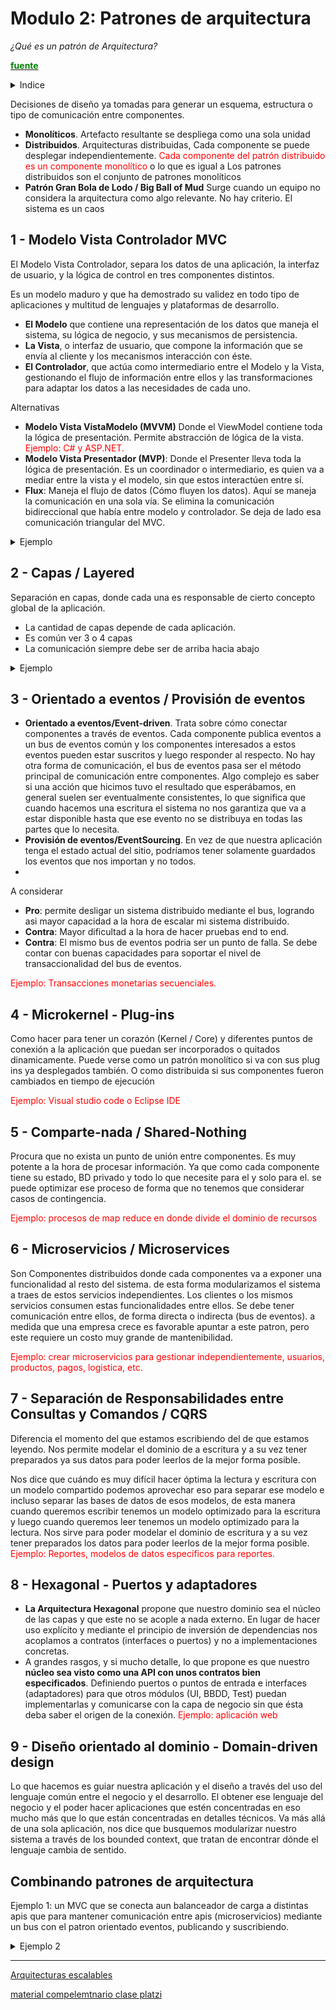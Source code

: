 # Modulo 2: **Patrones de arquitectura**

*¿Qué es un patrón de Arquitectura?*

[<span style="color:green">**fuente**](https://docs.google.com/presentation/d/1fP3vMpxz36MqI7MBGnmB90_FvtOQx6eXda1RzTu7jkU/edit#slide=id.p)

<details>
  <summary>Indice</summary>

![img](https://static.platzi.com/media/user_upload/ResumenModulo2-8fe409f1-0ac7-43a7-8314-87a3a3ea8221.jpg)
</details>




Decisiones de diseño ya tomadas para generar un esquema, estructura o tipo de comunicación entre componentes.

- **Monolíticos**. Artefacto resultante se despliega como una sola unidad
- **Distribuidos**. Arquitecturas distribuidas, Cada componente se puede desplegar independientemente.
<span style="color:red">Cada componente del patrón distribuido es un componente monolítico</span> o lo que es igual a Los patrones distribuidos son el conjunto de patrones monolíticos
- **Patrón Gran Bola de Lodo / Big Ball of Mud**
Surge cuando un equipo no considera la arquitectura como algo relevante. No hay criterio. El sistema es un caos

## 1 - Modelo Vista Controlador MVC

El Modelo Vista Controlador, separa los datos de una aplicación, la interfaz de usuario, y la lógica de control en tres componentes distintos.

Es un modelo maduro y que ha demostrado su validez en todo tipo de aplicaciones y multitud de lenguajes y plataformas de desarrollo.

- **El Modelo** que contiene una representación de los datos que maneja el sistema, su lógica de negocio, y sus mecanismos de persistencia.
- **La Vista**, o interfaz de usuario, que compone la información que se envía al cliente y los mecanismos interacción con éste.
- **El Controlador**, que actúa como intermediario entre el Modelo y la Vista, gestionando el flujo de información entre ellos y las transformaciones para adaptar los datos a las necesidades de cada uno.
  
Alternativas 

- **Modelo Vista VistaModelo (MVVM)** Donde el ViewModel contiene toda la lógica de presentación. Permite abstracción de lógica de la vista. <span style="color:red">Ejemplo: C# y ASP.NET.
- **Modelo Vista Presentador (MVP)**: Donde el Presenter lleva toda la lógica de presentación. Es un coordinador o intermediario, es quien va a mediar entre la vista y el modelo, sin que estos interactúen entre sí.
- **Flux**: Maneja el flujo de datos (Cómo fluyen los datos). Aquí se maneja la comunicación en una sola vía. Se elimina la comunicación bidireccional que había entre modelo y controlador. Se deja de lado esa comunicación triangular del MVC.
<details>
  <summary>Ejemplo</summary>

![img](https://static.platzi.com/media/user_upload/pattern-architecture-mvc-ae7d1f7a-91f0-49cd-b7dc-78553df52468.jpg)
</details>

## 2 - Capas / Layered

Separación en capas, donde cada una es responsable de cierto concepto global de la aplicación.
- La cantidad de capas depende de cada aplicación.
- Es común ver 3 o 4 capas
- La comunicación siempre debe ser de arriba hacia abajo

<details>
  <summary>Ejemplo</summary>

![img](https://static.platzi.com/media/user_upload/pattern-architecture-layered-6dfd3713-19ed-4898-86e4-3980a9009c5a.jpg)
</details>

## 3 - Orientado a eventos / Provisión de eventos

- **Orientado a eventos/Event-driven**. Trata sobre cómo conectar componentes a través de eventos. Cada componente publica eventos a un bus de eventos común y los componentes interesados a estos eventos pueden estar suscritos y luego responder al respecto. No hay otra forma de comunicación, el bus de eventos pasa ser el método principal de comunicación entre componentes. Algo complejo es saber si una acción que hicimos tuvo el resultado que esperábamos, en general suelen ser eventualmente consistentes, lo que significa que cuando hacemos una escritura el sistema no nos garantiza que va a estar disponible hasta que ese evento no se distribuya en todas las partes que lo necesita.
- **Provisión de eventos/EventSourcing**. En vez de que nuestra aplicación tenga el estado actual del sitio, podríamos tener solamente guardados los eventos que nos importan y no todos.
- 
A considerar
- **Pro**: permite desligar un sistema distribuido mediante el bus, logrando asi mayor capacidad a la hora de escalar mi sistema distribuido.
- **Contra**: Mayor dificultad a la hora de hacer pruebas end to end.
- **Contra**: El mismo bus de eventos podria ser un punto de falla. Se debe contar con buenas capacidades para soportar el nivel de transaccionalidad del bus de eventos.

<span style="color:red">Ejemplo: Transacciones monetarias secuenciales.

## 4 - Microkernel - Plug-ins
Como hacer para tener un corazón (Kernel / Core) y diferentes puntos de conexión a la aplicación que puedan ser incorporados o quitados dinamicamente.
Puede verse como un patrón monolítico si va con sus plug ins ya desplegados también. O como distribuida si sus componentes fueron cambiados en tiempo de ejecución

<span style="color:red">Ejemplo: Visual studio code o Eclipse IDE

## 5 - Comparte-nada / Shared-Nothing
Procura que no exista un punto de unión entre componentes. Es muy potente a la hora de procesar información. Ya que como cada componente tiene su estado, BD privado y todo lo que necesite para el y solo para el. se puede optimizar ese proceso de forma que no tenemos que considerar casos de contingencia.

<span style="color:red">Ejemplo: procesos de map reduce en donde divide el dominio de recursos

## 6 - Microservicios / Microservices
Son Componentes distribuidos donde cada componentes va a exponer una funcionalidad al resto del sistema. de esta forma modularizamos el sistema a traes de estos servicios independientes.
Los clientes o los mismos servicios consumen estas funcionalidades entre ellos.
Se debe tener comunicación entre ellos, de forma directa o indirecta (bus de eventos).
a medida que una empresa crece es favorable apuntar a este patron, pero este requiere un costo muy grande de mantenibilidad.

<span style="color:red">Ejemplo: crear microservicios para gestionar independientemente, usuarios, productos, pagos, logistica, etc.

## 7 - Separación de Responsabilidades entre Consultas y Comandos / CQRS
Diferencia el momento del que estamos escribiendo del de que estamos leyendo. Nos permite modelar el dominio de a escritura y a su vez tener preparados ya sus datos para poder leerlos de la mejor forma posible.

Nos dice que cuándo es muy difícil hacer óptima la lectura y escritura con un modelo compartido podemos aprovechar eso para separar ese modelo e incluso separar las bases de datos de esos modelos, de esta manera cuando queremos escribir tenemos un modelo optimizado para la escritura y luego cuando queremos leer tenemos un modelo optimizado para la lectura. Nos sirve para poder modelar el dominio de escritura y a su vez tener preparados los datos para poder leerlos de la mejor forma posible.
<span style="color:red">Ejemplo: Reportes, modelos de datos especificos para reportes.

## 8 - Hexagonal - Puertos y adaptadores
- **La Arquitectura Hexagonal** propone que nuestro dominio sea el núcleo de las capas y que este no se acople a nada externo. En lugar de hacer uso explícito y mediante el principio de inversión de dependencias nos acoplamos a contratos (interfaces o puertos) y no a implementaciones concretas.
- A grandes rasgos, y si mucho detalle, lo que propone es que nuestro **núcleo sea visto como una API con unos contratos bien especificados**. Definiendo puertos o puntos de entrada e interfaces (adaptadores) para que otros módulos (UI, BBDD, Test) puedan implementarlas y comunicarse con la capa de negocio sin que ésta deba saber el origen de la conexión.
<span style="color:red">Ejemplo: aplicación web

## 9 - Diseño orientado al dominio - Domain-driven design
Lo que hacemos es guiar nuestra aplicación y el diseño a través del uso del lenguaje común entre el negocio y el desarrollo. El obtener ese lenguaje del negocio y el poder hacer aplicaciones que estén concentradas en eso mucho más que lo que están concentradas en detalles técnicos. Va más allá de una sola aplicación, nos dice que busquemos modularizar nuestro sistema a través de los bounded context, que tratan de encontrar dónde el lenguaje cambia de sentido.


## Combinando patrones de arquitectura
Ejemplo 1: un MVC que se conecta aun balanceador de carga a distintas apis que para mantener comunicación entre apis (microservicios) mediante un bus con el patron orientado eventos, publicando y suscribiendo.

<details>
  <summary>Ejemplo 2</summary>

![img](https://static.platzi.com/media/user_upload/combinando%20patrones-017721b5-f3d7-43c8-8f44-551296d682e2.jpg)
</details>

---

[Arquitecturas escalables](https://medium.com/@Talend/from-lambda-to-kappa-a-guide-on-real-time-big-data-architectures-fe63f3079d3e)

[material compelemtnario clase platzi](https://docs.google.com/presentation/d/1maSgvM4mXn7bldGlYEBHnOC_Lm9PY9B7CnfKXvg_lmg/edit#slide=id.g3417d7aa7a_0_152)